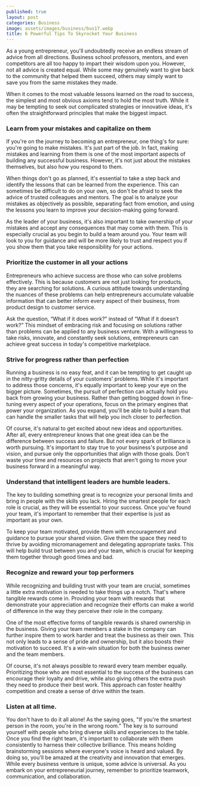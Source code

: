```yaml
---
published: true
layout: post
categories: Business
image: assets/images/business/bus17.webp
title: 6 Powerful Tips To Skyrocket Your Business
---
```


As a young entrepreneur, you'll undoubtedly receive an endless stream of advice from all directions. Business school professors, mentors, and even competitors are all too happy to impart their wisdom upon you. However, not all advice is created equal. While some may genuinely want to give back to the community that helped them succeed, others may simply want to save you from the same mistakes they made.

When it comes to the most valuable lessons learned on the road to success, the simplest and most obvious axioms tend to hold the most truth. While it may be tempting to seek out complicated strategies or innovative ideas, it's often the straightforward principles that make the biggest impact.

### Learn from your mistakes and capitalize on them
If you're on the journey to becoming an entrepreneur, one thing's for sure: you're going to make mistakes. It's just part of the job. In fact, making mistakes and learning from them is one of the most important aspects of building any successful business. However, it's not just about the mistakes themselves, but also how you respond to them.

When things don't go as planned, it's essential to take a step back and identify the lessons that can be learned from the experience. This can sometimes be difficult to do on your own, so don't be afraid to seek the advice of trusted colleagues and mentors. The goal is to analyze your mistakes as objectively as possible, separating fact from emotion, and using the lessons you learn to improve your decision-making going forward.

As the leader of your business, it's also important to take ownership of your mistakes and accept any consequences that may come with them. This is especially crucial as you begin to build a team around you. Your team will look to you for guidance and will be more likely to trust and respect you if you show them that you take responsibility for your actions.

### Prioritize the customer in all your actions
Entrepreneurs who achieve success are those who can solve problems effectively. This is because customers are not just looking for products, they are searching for solutions. A curious attitude towards understanding the nuances of these problems can help entrepreneurs accumulate valuable information that can better inform every aspect of their business, from product design to customer service.

Ask the question, “What if it does work?” instead of “What if it doesn’t work?” This mindset of embracing risk and focusing on solutions rather than problems can be applied to any business venture. With a willingness to take risks, innovate, and constantly seek solutions, entrepreneurs can achieve great success in today's competitive marketplace.

### Strive for progress rather than perfection
Running a business is no easy feat, and it can be tempting to get caught up in the nitty-gritty details of your customers' problems. While it's important to address those concerns, it's equally important to keep your eye on the bigger picture. Sometimes, the pursuit of perfection can actually hold you back from growing your business. Rather than getting bogged down in fine-tuning every aspect of your operations, focus on the primary engines that power your organization. As you expand, you'll be able to build a team that can handle the smaller tasks that will help you inch closer to perfection.

Of course, it's natural to get excited about new ideas and opportunities. After all, every entrepreneur knows that one great idea can be the difference between success and failure. But not every spark of brilliance is worth pursuing. It's important to stay true to your business's purpose and vision, and pursue only the opportunities that align with those goals. Don't waste your time and resources on projects that aren't going to move your business forward in a meaningful way.

### Understand that intelligent leaders are humble leaders.
The key to building something great is to recognize your personal limits and bring in people with the skills you lack. Hiring the smartest people for each role is crucial, as they will be essential to your success. Once you've found your team, it's important to remember that their expertise is just as important as your own.

To keep your team motivated, provide them with encouragement and guidance to pursue your shared vision. Give them the space they need to thrive by avoiding micromanagement and delegating appropriate tasks. This will help build trust between you and your team, which is crucial for keeping them together through good times and bad.

### Recognize and reward your top performers
While recognizing and building trust with your team are crucial, sometimes a little extra motivation is needed to take things up a notch. That's where tangible rewards come in. Providing your team with rewards that demonstrate your appreciation and recognize their efforts can make a world of difference in the way they perceive their role in the company.

One of the most effective forms of tangible rewards is shared ownership in the business. Giving your team members a stake in the company can further inspire them to work harder and treat the business as their own. This not only leads to a sense of pride and ownership, but it also boosts their motivation to succeed. It's a win-win situation for both the business owner and the team members.

Of course, it's not always possible to reward every team member equally. Prioritizing those who are most essential to the success of the business can encourage their loyalty and drive, while also giving others the extra push they need to produce their best work. This approach can foster healthy competition and create a sense of drive within the team.

### Listen at all time.
You don't have to do it all alone! As the saying goes, "If you're the smartest person in the room, you're in the wrong room." The key is to surround yourself with people who bring diverse skills and experiences to the table. Once you find the right team, it's important to collaborate with them consistently to harness their collective brilliance. This means holding brainstorming sessions where everyone's voice is heard and valued. By doing so, you'll be amazed at the creativity and innovation that emerges.
While every business venture is unique, some advice is universal. As you embark on your entrepreneurial journey, remember to prioritize teamwork, communication, and collaboration.
